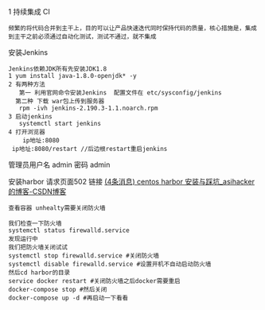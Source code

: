 1 持续集成 CI

```
频繁的将代码合并到主干上，目的可以让产品快速迭代同时保持代码的质量，核心措施是，集成到主干之前必须通过自动化测试，测试不通过，就不集成
```
安装Jenkins
```
Jenkins依赖JDK所有先安装JDK1.8
1 yum install java-1.8.0-openjdk* -y
2 有两种方法
   第一 利用官网命令安装Jenkins  配置文件在 etc/sysconfig/jenkins
  第二种 下载 war包上传到服务器
   rpm -ivh jenkins-2.190.3-1.1.noarch.rpm
3 启动jenkins
   systemctl start jenkins
4 打开浏览器
    ip地址:8080
 ip地址:8080/restart //后边根restart重启jenkins
```
管理员用户名 admin  密码 admin

安装harbor 请求页面502
链接 [(4条消息) centos harbor 安装与踩坑_asihacker的博客-CSDN博客](https://blog.csdn.net/weixin_42887206/article/details/109478278)

```
查看容器 unhealty需要关闭防火墙 

我们检查一下防火墙
systemctl status firewalld.service
发现运行中
我们把防火墙关闭试试
systemctl stop firewalld.service #关闭防火墙
systemctl disable firewalld.service #设置开机不自动启动防火墙
然后cd harbor的目录
service docker restart #关闭防火墙之后docker需要重启
docker-compose stop #然后关闭
docker-compose up -d #再启动一下看看
```